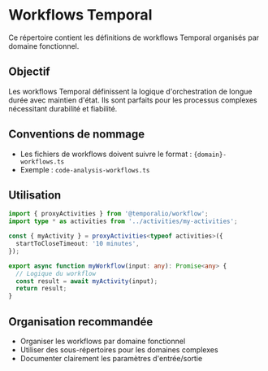 # Workflows Temporal

Ce répertoire contient les définitions de workflows Temporal organisés par domaine fonctionnel.

## Objectif

Les workflows Temporal définissent la logique d'orchestration de longue durée avec maintien d'état. Ils sont parfaits pour les processus complexes nécessitant durabilité et fiabilité.

## Conventions de nommage

- Les fichiers de workflows doivent suivre le format : `{domain}-workflows.ts`
- Exemple : `code-analysis-workflows.ts`

## Utilisation

```typescript
import { proxyActivities } from '@temporalio/workflow';
import type * as activities from '../activities/my-activities';

const { myActivity } = proxyActivities<typeof activities>({
  startToCloseTimeout: '10 minutes',
});

export async function myWorkflow(input: any): Promise<any> {
  // Logique du workflow
  const result = await myActivity(input);
  return result;
}
```

## Organisation recommandée

- Organiser les workflows par domaine fonctionnel
- Utiliser des sous-répertoires pour les domaines complexes
- Documenter clairement les paramètres d'entrée/sortie